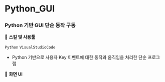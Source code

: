 # Python_GUI

### Python 기반 GUI 단순 동작 구동

🌱 **스킬 및 사용툴**

`Python`  `VisualStudioCode`

- Python 기반으로 사용자 Key 이벤트에 대한 동작과 움직임을 처리한 단순 프로그램

🌱 **화면 UI**
